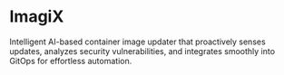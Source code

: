 # ImagiX
Intelligent AI-based container image updater that proactively senses updates, analyzes security vulnerabilities, and integrates smoothly into GitOps for effortless automation.
